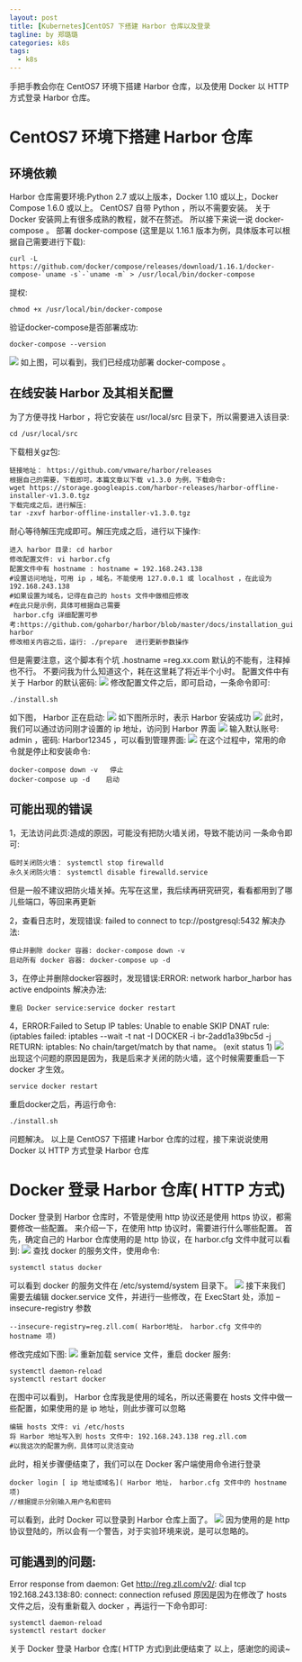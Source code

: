 ```yaml
---
layout: post
title: [Kubernetes]CentOS7 下搭建 Harbor 仓库以及登录
tagline: by 郑璐璐
categories: k8s
tags: 
  - k8s
---
```


手把手教会你在 CentOS7 环境下搭建 Harbor 仓库，以及使用 Docker 以 HTTP 方式登录 Harbor 仓库。
<!--more-->
# CentOS7 环境下搭建 Harbor 仓库
## 环境依赖
Harbor 仓库需要环境:Python 2.7 或以上版本，Docker 1.10 或以上，Docker Compose 1.6.0 或以上。
CentOS7 自带 Python ，所以不需要安装。
关于 Docker 安装网上有很多成熟的教程，就不在赘述。
所以接下来说一说 docker-compose 。
部署 docker-compose (这里是以 1.16.1 版本为例，具体版本可以根据自己需要进行下载):
```
curl -L https://github.com/docker/compose/releases/download/1.16.1/docker-compose-`uname -s`-`uname -m` > /usr/local/bin/docker-compose
```

提权:
```
chmod +x /usr/local/bin/docker-compose
```

验证docker-compose是否部署成功:
```
docker-compose --version
```

![](http://www.justdojava.com/assets/images/2019/java/image-zll/k8sSeries/k8s-series02-001.jpg)
如上图，可以看到，我们已经成功部署 docker-compose 。

## 在线安装 Harbor 及其相关配置
为了方便寻找 Harbor ，将它安装在 usr/local/src 目录下，所以需要进入该目录:
```
cd /usr/local/src
```

下载相关gz包:
```
链接地址： https://github.com/vmware/harbor/releases
根据自己的需要，下载即可。本篇文章以下载 v1.3.0 为例，下载命令:
wget https://storage.googleapis.com/harbor-releases/harbor-offline-installer-v1.3.0.tgz
下载完成之后，进行解压:
tar -zxvf harbor-offline-installer-v1.3.0.tgz
```

耐心等待解压完成即可。解压完成之后，进行以下操作:
```
进入 harbor 目录: cd harbor
修改配置文件: vi harbor.cfg
配置文件中有 hostname : hostname = 192.168.243.138
#设置访问地址，可用 ip ，域名，不能使用 127.0.0.1 或 localhost ，在此设为 192.168.243.138
#如果设置为域名，记得在自己的 hosts 文件中做相应修改
#在此只是示例，具体可根据自己需要
 harbor.cfg 详细配置可参考:https://github.com/goharbor/harbor/blob/master/docs/installation_guide.md#configuring-harbor
修改相关内容之后，运行: ./prepare  进行更新参数操作
```

但是需要注意，这个脚本有个坑 .hostname =reg.xx.com 默认的不能有，注释掉也不行。
不要问我为什么知道这个，耗在这里耗了将近半个小时。
配置文件中有关于 Harbor 的默认密码:
![](http://www.justdojava.com/assets/images/2019/java/image-zll/k8sSeries/k8s-series02-002.jpg)
修改配置文件之后，即可启动，一条命令即可:
```
./install.sh
```

如下图， Harbor 正在启动:
![](http://www.justdojava.com/assets/images/2019/java/image-zll/k8sSeries/k8s-series02-003.jpg)
如下图所示时，表示 Harbor 安装成功
![](http://www.justdojava.com/assets/images/2019/java/image-zll/k8sSeries/k8s-series02-004.jpg)
此时，我们可以通过访问刚才设置的 ip 地址，访问到 Harbor 界面
![](http://www.justdojava.com/assets/images/2019/java/image-zll/k8sSeries/k8s-series02-005.jpg)
输入默认账号: admin ，密码: Harbor12345 ，可以看到管理界面:
![](http://www.justdojava.com/assets/images/2019/java/image-zll/k8sSeries/k8s-series02-006.jpg)
在这个过程中，常用的命令就是停止和安装命令:
```
docker-compose down -v   停止
docker-compose up -d    启动
```

## 可能出现的错误
1，无法访问此页:造成的原因，可能没有把防火墙关闭，导致不能访问
一条命令即可:
```
临时关闭防火墙： systemctl stop firewalld 
永久关闭防火墙： systemctl disable firewalld.service
```

但是一般不建议把防火墙关掉。先写在这里，我后续再研究研究，看看都用到了哪儿些端口，等回来再更新

2，查看日志时，发现错误: failed to connect to tcp://postgresql:5432
解决办法:
```
停止并删除 docker 容器: docker-compose down -v
启动所有 docker 容器: docker-compose up -d
```

3，在停止并删除docker容器时，发现错误:ERROR: network harbor_harbor has active endpoints
解决办法:
```
重启 Docker service:service docker restart
```

4，ERROR:Failed to Setup IP tables: Unable to enable SKIP DNAT rule: (iptables failed: iptables --wait -t nat -I DOCKER -i br-2add1a39bc5d -j RETURN: iptables: No chain/target/match by that name。
(exit status 1)
![](http://www.justdojava.com/assets/images/2019/java/image-zll/k8sSeries/k8s-series02-007.jpg)
出现这个问题的原因是因为，我是后来才关闭的防火墙，这个时候需要重启一下 docker 才生效。
```
service docker restart 
```

重启docker之后，再运行命令:
```
./install.sh
```

问题解决。
以上是 CentOS7 下搭建 Harbor 仓库的过程，接下来说说使用 Docker 以 HTTP 方式登录 Harbor 仓库
# Docker 登录 Harbor 仓库( HTTP 方式)
Docker 登录到 Harbor 仓库时，不管是使用 http 协议还是使用 https 协议，都需要修改一些配置。
来介绍一下，在使用 http 协议时，需要进行什么哪些配置。
首先，确定自己的 Harbor 仓库使用的是 http 协议，在 harbor.cfg 文件中就可以看到:
![](http://www.justdojava.com/assets/images/2019/java/image-zll/k8sSeries/k8s-series02-008.jpg)
查找 docker 的服务文件，使用命令:
```
systemctl status docker
```

可以看到 docker 的服务文件在 /etc/systemd/system 目录下。
![](http://www.justdojava.com/assets/images/2019/java/image-zll/k8sSeries/k8s-series02-009.jpg)
接下来我们需要去编辑 docker.service 文件，并进行一些修改，在 ExecStart 处，添加 –insecure-registry 参数
```
--insecure-registry=reg.zll.com( Harbor地址， harbor.cfg 文件中的 hostname 项)
```

修改完成如下图:
![](http://www.justdojava.com/assets/images/2019/java/image-zll/k8sSeries/k8s-series02-010.jpg)
重新加载 service 文件，重启 docker 服务:
```
systemctl daemon-reload
systemctl restart docker
```

在图中可以看到， Harbor 仓库我是使用的域名，所以还需要在 hosts 文件中做一些配置，如果使用的是 ip 地址，则此步骤可以忽略
```
编辑 hosts 文件: vi /etc/hosts
将 Harbor 地址写入到 hosts 文件中: 192.168.243.138 reg.zll.com
#以我这次的配置为例，具体可以灵活变动
```

此时，相关步骤便结束了，我们可以在 Docker 客户端使用命令进行登录
```
docker login [ ip 地址或域名]( Harbor 地址， harbor.cfg 文件中的 hostname 项)
//根据提示分别输入用户名和密码
```

可以看到，此时 Docker 可以登录到 Harbor 仓库上面了。
![](http://www.justdojava.com/assets/images/2019/java/image-zll/k8sSeries/k8s-series02-011.jpg)
因为使用的是 http 协议登陆的，所以会有一个警告，对于实验环境来说，是可以忽略的。

## 可能遇到的问题:
Error response from daemon: Get http://reg.zll.com/v2/: dial tcp 192.168.243.138:80: connect: connection refused
原因是因为在修改了 hosts 文件之后，没有重新载入 docker ，再运行一下命令即可:
```
systemctl daemon-reload
systemctl restart docker
```

关于 Docker 登录 Harbor 仓库( HTTP 方式)到此便结束了
以上，感谢您的阅读~

